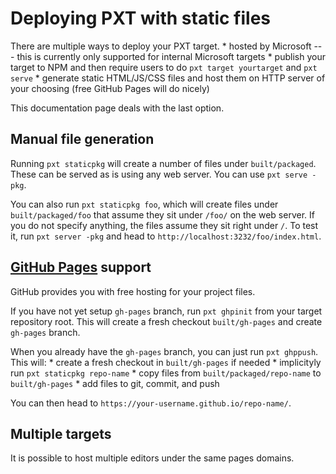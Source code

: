 # Deploying PXT with static files

There are multiple ways to deploy your PXT target. * hosted by Microsoft \--- this is currently only supported for internal Microsoft targets * publish your target to NPM and then require users to do `pxt target yourtarget` and `pxt serve` * generate static HTML/JS/CSS files and host them on HTTP server of your choosing (free GitHub Pages will do nicely)

This documentation page deals with the last option.

## Manual file generation

Running `pxt staticpkg` will create a number of files under `built/packaged`. These can be served as is using any web server. You can use `pxt serve -pkg`.

You can also run `pxt staticpkg foo`, which will create files under `built/packaged/foo` that assume they sit under `/foo/` on the web server. If you do not specify anything, the files assume they sit right under `/`. To test it, run `pxt server -pkg` and head to `http://localhost:3232/foo/index.html`.

## [GitHub Pages](https://pages.github.com/) support

GitHub provides you with free hosting for your project files.

If you have not yet setup `gh-pages` branch, run `pxt ghpinit` from your target repository root. This will create a fresh checkout `built/gh-pages` and create `gh-pages` branch.

When you already have the `gh-pages` branch, you can just run `pxt ghppush`. This will: * create a fresh checkout in `built/gh-pages` if needed * implicityly run `pxt staticpkg repo-name` * copy files from `built/packaged/repo-name` to `built/gh-pages` * add files to git, commit, and push

You can then head to `https://your-username.github.io/repo-name/`.

## Multiple targets

It is possible to host multiple editors under the same pages domains.